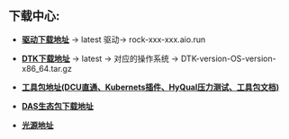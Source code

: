 ## 下载中心:


- [**驱动下载地址**](https://cancon.hpccube.com:65024/6/main) → latest 驱动→ rock-xxx-xxx.aio.run

- [**DTK下载地址**](https://cancon.hpccube.com:65024/1/main)  → latest → 对应的操作系统 → DTK-version-OS-version-x86_64.tar.gz

- [**工具包地址(DCU直通、Kubernets插件、HyQual压力测试、工具包文档)**](https://cancon.hpccube.com:65024/5/main)

- [**DAS生态包下载地址**](https://cancon.hpccube.com:65024/4/main/)

- [**光源地址**](https://sourcefind.cn/#/main-page)